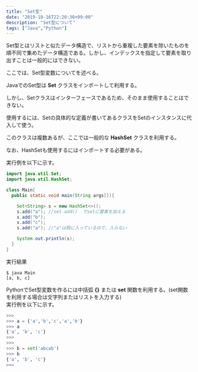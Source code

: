 ```yaml
---
title: "Set型"
date: "2019-10-16T22:20:30+09:00"
description: "Set型について"
tags: ["Java","Python"]
---
```


Set型とはリストと似たデータ構造で、リストから重複した要素を除いたものを順不同で集めたデータ構造である。しかし、インデックスを指定して要素を取り出すことは一般的にはできない。  

ここでは、Set型変数についてを述べる。  

<div class="note_content_by_programming_language" id="note_content_Java">


JavaでのSet型は **Set** クラスをインポートして利用する。  

しかし、Setクラスはインターフェースであるため、そのまま使用することはできない。  

使用するには、Setの具体的な定義が書いてあるクラスをSetのインスタンスに代入して使う。  

このクラスは複数あるが、ここでは一般的な **HashSet** クラスを利用する。  

なお、HashSetも使用するにはインポートする必要がある。  

実行例を以下に示す。  

```java
import java.util.Set;
import java.util.HashSet;

class Main{
  public static void main(String args[]){

    Set<String> s = new HashSet<>();
    s.add("a"); //set.add()  でsetに要素を加える
    s.add("b");
    s.add("c");
    s.add("a"); //"a"は既に入っているので、入らない

    System.out.println(s);
  }
}
```

実行結果

```
$ java Main
[a, b, c]
```


</div>
<div class="note_content_by_programming_language" id="note_content_Python">

PythonでSet型変数を作るには中括弧 **{}** または **set** 関数を利用する。(set関数を利用する場合は文字列またはリストを入力する)  
実行例を以下に示す。  

```python
>>> 
>>> a = {'a','b','c','a','b'}
>>> a
{'a', 'b', 'c'}
>>> 
>>> 
>>> b = set('abcab')
>>> b
{'a', 'b', 'c'}
>>> 
```

</div>

